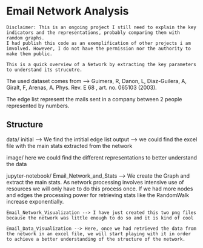 # Email Network Analysis
 
    Disclaimer: This is an ongoing project I still need to explain the key indicators and the representations, probably comparing them with ramdom graphs. 
    I had publish this code as an exemplification of other projects i am imvolved. However, I do not have the permission nor the authority to make them public.

    This is a quick overview of a Network by extracting the key parameters to understand its strucutre.

The used dataset comes from --> Guimera, R, Danon, L, Diaz-Guilera, A, Giralt, F, Arenas, A. Phys. Rev. E 68 , art. no. 065103 (2003).

The edge list represent the mails sent in a company between 2 people represented by numbers.

## Structure

data/
    initial --> We find the intitial edge list
    output --> we could find the excel file with the main stats extracted from the network

image/
    here we could find the different representations to better understand the data

jupyter-notebook/
    Email_Network_and_Stats --> We create the Graph and extract the main stats. As network processing involves intensive use of resources we will only have to do this process once. If we had more nodes and edges the processing power for retrieving stats like the RandomWalk increase exponentially.

    Email_Network_Visualization --> I have just created this two png files because the network was little enough to do so and it is kind of cool

    Email_Data_Visualization --> Here, once we had retrieved the data from the network in an excel file, we will start playing with it in order to achieve a better understanding of the structure of the network.

